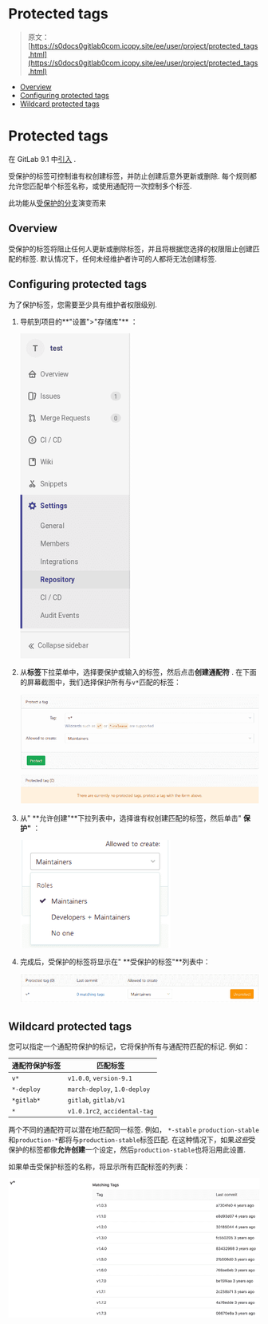 # Protected tags

> 原文：[https://s0docs0gitlab0com.icopy.site/ee/user/project/protected_tags.html](https://s0docs0gitlab0com.icopy.site/ee/user/project/protected_tags.html)

*   [Overview](#overview)
*   [Configuring protected tags](#configuring-protected-tags)
*   [Wildcard protected tags](#wildcard-protected-tags)

# Protected tags[](#protected-tags "Permalink")

在 GitLab 9.1 中[引入](https://gitlab.com/gitlab-org/gitlab-foss/-/merge_requests/10356) .

受保护的标签可控制谁有权创建标签，并防止创建后意外更新或删除. 每个规则都允许您匹配单个标签名称，或使用通配符一次控制多个标签.

此功能从[受保护的分支](protected_branches.html)演变而来

## Overview[](#overview "Permalink")

受保护的标签将阻止任何人更新或删除标签，并且将根据您选择的权限阻止创建匹配的标签. 默认情况下，任何未经维护者许可的人都将无法创建标签.

## Configuring protected tags[](#configuring-protected-tags "Permalink")

为了保护标签，您需要至少具有维护者权限级别.

1.  导航到项目的**"设置">"存储库"** ：

    [![Repository Settings](img/bec396562e8fe025cb7009de091ff2aa.png)](img/project_repository_settings.png)

2.  从**标签**下拉菜单中，选择要保护或输入的标签，然后点击**创建通配符** . 在下面的屏幕截图中，我们选择保护所有与`v*`匹配的标签：

    [![Protected tags page](img/8ab62c2dee9f26abae9b7f794b4f5fae.png)](img/protected_tags_page_v12_3.png)

3.  从" **允许创建"**下拉列表中，选择谁有权创建匹配的标签，然后单击" **保护"** ：

    [![Allowed to create tags dropdown](img/52fecb33c2f168630e9a8f7c95aaf517.png)](img/protected_tags_permissions_dropdown_v12_3.png)

4.  完成后，受保护的标签将显示在" **受保护的标签"**列表中：

    [![Protected tags list](img/572645049ee5ab43733f62fc45312843.png)](img/protected_tags_list_v12_3.png)

## Wildcard protected tags[](#wildcard-protected-tags "Permalink")

您可以指定一个通配符保护的标记，它将保护所有与通配符匹配的标记. 例如：

| 通配符保护标签 | 匹配标签 |
| --- | --- |
| `v*` | `v1.0.0`, `version-9.1` |
| `*-deploy` | `march-deploy`, `1.0-deploy` |
| `*gitlab*` | `gitlab`, `gitlab/v1` |
| `*` | `v1.0.1rc2`, `accidental-tag` |

两个不同的通配符可以潜在地匹配同一标签. 例如， `*-stable` `production-stable`和`production-*`都将与`production-stable`标签匹配. 在这种情况下，如果*这些*受保护的标签都像**允许创建**一个设定，然后`production-stable`也将沿用此设置.

如果单击受保护标签的名称，将显示所有匹配标签的列表：

[![Protected tag matches](img/cc52a99e48b72695add0c3e8efab158f.png)](img/protected_tag_matches.png)